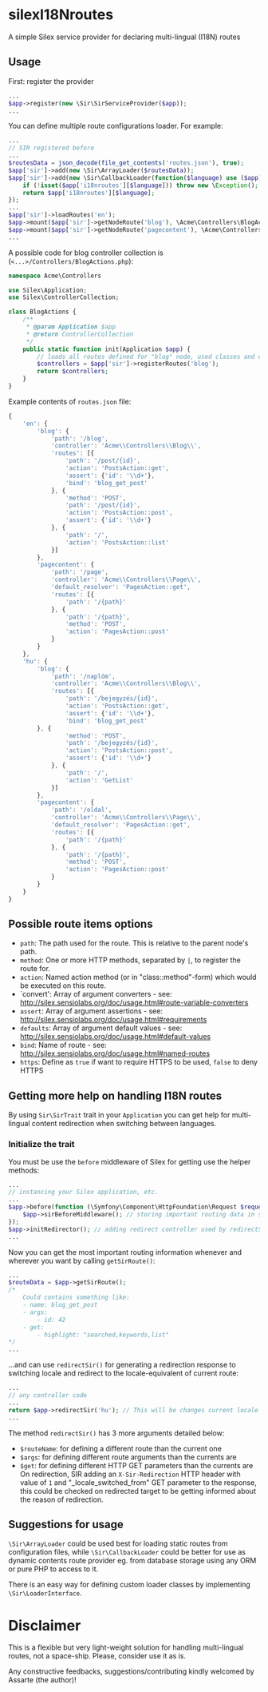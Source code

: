# silexI18Nroutes
A simple Silex service provider for declaring multi-lingual (I18N) routes

## Usage
First: register the provider
```php
...
$app->register(new \Sir\SirServiceProvider($app));
...
```

You can define multiple route configurations loader. For example:
```php
...
// SIR registered before
...
$routesData = json_decode(file_get_contents('routes.json'), true);
$app['sir']->add(new \Sir\ArrayLoader($routesData));
$app['sir']->add(new \Sir\CallbackLoader(function($language) use ($app) {
	if (!isset($app['i18nroutes'][$language])) throw new \Exception();
	return $app['i18nroutes'][$language];
});
...
$app['sir']->loadRoutes('en');
$app->mount($app['sir']->getNodeRoute('blog'), \Acme\Controllers\BlogActions::init($app));
$app->mount($app['sir']->getNodeRoute('pagecontent'), \Acme\Controllers\PageActions::init($app));
...
```
A possible code for blog controller collection is (`<...>/Controllers/BlogActions.php`):
```php
namespace Acme\Controllers

use Silex\Application;
use Silex\ControllerCollection;

class BlogActions {
	/**
	 * @param Application $app
	 * @return ControllerCollection
	 */
	public static function init(Application $app) {
		// loads all routes defined for "blog" node, used classes and defined actions must be exists
		$controllers = $app['sir']->registerRoutes('blog');
		return $controllers;
	}
}
```

Example contents of `routes.json` file:
```js
{
	'en': {
		'blog': {
			'path': '/blog',
			'controller': 'Acme\\Controllers\\Blog\\',
			'routes': [{
				'path': '/post/{id}',
				'action': 'PostsAction::get',
				'assert': {'id': '\\d+'},
				'bind': 'blog_get_post'
			}, {
				'method': 'POST',
				'path': '/post/{id}',
				'action': 'PostsAction::post',
				'assert': {'id': '\\d+'}
			}, {
				'path': '/',
				'action': 'PostsAction::list'
			}]
		},
		'pagecontent': {
			'path': '/page',
			'controller': 'Acme\\Controllers\\Page\\',
			'default_resolver': 'PagesAction::get',
			'routes': [{
				'path': '/{path}'
			}, {
				'path': '/{path}',
				'method': 'POST',
				'action': 'PagesAction::post'
			}
		}
	},
	'hu': {
		'blog': {
			'path': '/naplóm',
			'controller': 'Acme\\Controllers\\Blog\\',
			'routes': [{
				'path': '/bejegyzés/{id}',
				'action': 'PostsAction::get',
				'assert': {'id': '\\d+'},
				'bind': 'blog_get_post'
		}, {
				'method': 'POST',
				'path': '/bejegyzés/{id}',
				'action': 'PostsAction::post',
				'assert': {'id': '\\d+'}
			}, {
				'path': '/',
				'action': 'GetList'
			}]
		},
		'pagecontent': {
			'path': '/oldal',
			'controller': 'Acme\\Controllers\\Page\\',
			'default_resolver': 'PagesAction::get',
			'routes': [{
				'path': '/{path}'
			}, {
				'path': '/{path}',
				'method': 'POST',
				'action': 'PagesAction::post'
			}
		}
	}
}
```
## Possible route items options
 * `path`: The path used for the route. This is relative to the parent node's path.
 * `method`: One or more HTTP methods, separated by `|`, to register the route for.
 * `action`: Named action method (or in "class::method"-form) which would be executed on this route.
 * `convert': Array of argument converters - see: http://silex.sensiolabs.org/doc/usage.html#route-variable-converters
 * `assert`: Array of argument assertions - see: http://silex.sensiolabs.org/doc/usage.html#requirements
 * `defaults`: Array of argument default values - see: http://silex.sensiolabs.org/doc/usage.html#default-values
 * `bind`: Name of route - see: http://silex.sensiolabs.org/doc/usage.html#named-routes
 * `https`: Define as `true` if want to require HTTPS to be used, `false` to deny HTTPS

## Getting more help on handling I18N routes
By using `Sir\SirTrait` trait in your `Application` you can get help for multi-lingual content redirection when switching between languages.

### Initialize the trait
You must be use the `before` middleware of Silex for getting use the helper methods:
```php
...
// instancing your Silex application, etc.
...
$app->before(function (\Symfony\Component\HttpFoundation\Request $request) use ($app) {
	$app->sirBeforeMiddleware(); // storing important routing data in session
});
$app->initRedirector(); // adding redirect controller used by redirectSir() method
...
```
Now you can get the most important routing information whenever and wherever you want by calling `getSirRoute()`:
```php
...
$routeData = $app->getSirRoute();
/*
	Could contains something like:
	- name: blog_get_post
	- args:
		- id: 42
	- get:
		- highlight: "searched,keywords,list"
*/
...
```
...and can use `redirectSir()` for generating a redirection response to switching locale and redirect to the locale-equivalent of current route:
```php
...
// any controller code
...
return $app->redirectSir('hu'); // This will be changes current locale to "hu" and redirects the user agent
...
```
The method `redirectSir()` has 3 more arguments detailed below:
 * `$routeName`: for defining a different route than the current one
 * `$args`: for defining different route arguments than the currents are
 * `$get`: for defining different HTTP GET parameters than the currents are
On redirection, SIR adding an `X-Sir-Redirection` HTTP header with value of `1` and "_locale_switched_from" GET parameter to the response, this could be checked on redirected target to be getting informed about the reason of redirection.

## Suggestions for usage
`\Sir\ArrayLoader` could be used best for loading static routes from configuration files, while `\Sir\CallbackLoader` could be better for use as dynamic contents route provider eg. from database storage using any ORM or pure PHP to access to it.

There is an easy way for defining custom loader classes by implementing `\Sir\LoaderInterface`.

# Disclaimer
This is a flexible but very light-weight solution for handling multi-lingual routes, not a space-ship. Please, consider use it as is.

Any constructive feedbacks, suggestions/contributing kindly welcomed by Assarte (the author)!
